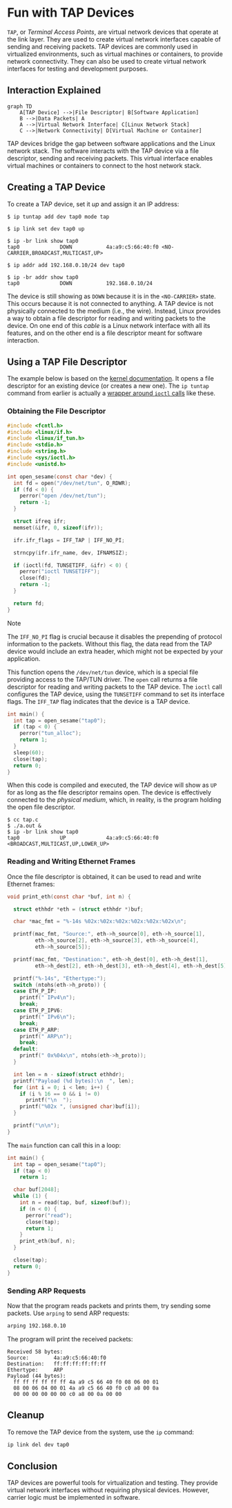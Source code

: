 # Fun with TAP Devices

`TAP`, or *Terminal Access Points*, are virtual network devices that
operate at the link layer. They are used to create virtual network
interfaces capable of sending and receiving packets. TAP devices are
commonly used in virtualized environments, such as virtual machines or
containers, to provide network connectivity. They can also be used to
create virtual network interfaces for testing and development purposes.

## Interaction Explained

```mermaid
graph TD
    A[TAP Device] -->|File Descriptor| B[Software Application]
    B -->|Data Packets| A
    A -->|Virtual Network Interface| C[Linux Network Stack]
    C -->|Network Connectivity| D[Virtual Machine or Container]
```

TAP devices bridge the gap between software applications and the Linux
network stack. The software interacts with the TAP device via a file
descriptor, sending and receiving packets. This virtual interface
enables virtual machines or containers to connect to the host network
stack.

## Creating a TAP Device

To create a TAP device, set it *up* and assign it an IP address:

```console
$ ip tuntap add dev tap0 mode tap

$ ip link set dev tap0 up

$ ip -br link show tap0
tap0             DOWN           4a:a9:c5:66:40:f0 <NO-CARRIER,BROADCAST,MULTICAST,UP>

$ ip addr add 192.168.0.10/24 dev tap0

$ ip -br addr show tap0
tap0             DOWN           192.168.0.10/24
```

The device is still showing as `DOWN` because it is in the
`<NO-CARRIER>` state. This occurs because it is not connected to
anything. A TAP device is not physically connected to the medium (i.e.,
the wire). Instead, Linux provides a way to obtain a file descriptor for
reading and writing packets to the device. On one end of this *cable* is
a Linux network interface with all its features, and on the other end is
a file descriptor meant for software interaction.

## Using a TAP File Descriptor

The example below is based on the [kernel
documentation](https://www.kernel.org/doc/html/latest/networking/tuntap.html).
It opens a file descriptor for an existing device (or creates a new
one). The `ip tuntap` command from earlier is actually a [wrapper around
`ioctl`
calls](https://github.com/iproute2/iproute2/blob/main/ip/iptuntap.c#L48)
like these.

### Obtaining the File Descriptor

```c
#include <fcntl.h>
#include <linux/if.h>
#include <linux/if_tun.h>
#include <stdio.h>
#include <string.h>
#include <sys/ioctl.h>
#include <unistd.h>

int open_sesame(const char *dev) {
  int fd = open("/dev/net/tun", O_RDWR);
  if (fd < 0) {
    perror("open /dev/net/tun");
    return -1;
  }

  struct ifreq ifr;
  memset(&ifr, 0, sizeof(ifr));

  ifr.ifr_flags = IFF_TAP | IFF_NO_PI;

  strncpy(ifr.ifr_name, dev, IFNAMSIZ);

  if (ioctl(fd, TUNSETIFF, &ifr) < 0) {
    perror("ioctl TUNSETIFF");
    close(fd);
    return -1;
  }

  return fd;
}
```

> [!NOTE]  
> The `IFF_NO_PI` flag is crucial because it disables the prepending of
> protocol information to the packets. Without this flag, the data read
> from the TAP device would include an extra header, which might not be
> expected by your application.

This function opens the `/dev/net/tun` device, which is a special file
providing access to the TAP/TUN driver. The `open` call returns a file
descriptor for reading and writing packets to the TAP device. The
`ioctl` call configures the TAP device, using the `TUNSETIFF` command to
set its interface flags. The `IFF_TAP` flag indicates that the device is
a TAP device.

```c
int main() {
  int tap = open_sesame("tap0");
  if (tap < 0) {
    perror("tun_alloc");
    return 1;
  }
  sleep(60);
  close(tap);
  return 0;
}
```

When this code is compiled and executed, the TAP device will show as
`UP` for as long as the file descriptor remains open. The device is
effectively connected to the *physical medium*, which, in reality, is
the program holding the open file descriptor.

```console
$ cc tap.c
$ ./a.out &
$ ip -br link show tap0
tap0             UP             4a:a9:c5:66:40:f0 <BROADCAST,MULTICAST,UP,LOWER_UP>
```

### Reading and Writing Ethernet Frames

Once the file descriptor is obtained, it can be used to read and write
Ethernet frames:

```c
void print_eth(const char *buf, int n) {

  struct ethhdr *eth = (struct ethhdr *)buf;

  char *mac_fmt = "%-14s %02x:%02x:%02x:%02x:%02x:%02x\n";

  printf(mac_fmt, "Source:", eth->h_source[0], eth->h_source[1],
         eth->h_source[2], eth->h_source[3], eth->h_source[4],
         eth->h_source[5]);

  printf(mac_fmt, "Destination:", eth->h_dest[0], eth->h_dest[1],
         eth->h_dest[2], eth->h_dest[3], eth->h_dest[4], eth->h_dest[5]);

  printf("%-14s", "Ethertype:");
  switch (ntohs(eth->h_proto)) {
  case ETH_P_IP:
    printf(" IPv4\n");
    break;
  case ETH_P_IPV6:
    printf(" IPv6\n");
    break;
  case ETH_P_ARP:
    printf(" ARP\n");
    break;
  default:
    printf(" 0x%04x\n", ntohs(eth->h_proto));
  }

  int len = n - sizeof(struct ethhdr);
  printf("Payload (%d bytes):\n  ", len);
  for (int i = 0; i < len; i++) {
    if (i % 16 == 0 && i != 0)
      printf("\n  ");
    printf("%02x ", (unsigned char)buf[i]);
  }

  printf("\n\n");
}
```

The `main` function can call this in a loop:

```c
int main() {
  int tap = open_sesame("tap0");
  if (tap < 0)
    return 1;

  char buf[2048];
  while (1) {
    int n = read(tap, buf, sizeof(buf));
    if (n < 0) {
      perror("read");
      close(tap);
      return 1;
    }
    print_eth(buf, n);
  }

  close(tap);
  return 0;
}
```

### Sending ARP Requests

Now that the program reads packets and prints them, try sending some
packets. Use `arping` to send ARP requests:

```bash
arping 192.168.0.10
```

The program will print the received packets:

```console
Received 58 bytes:
Source:        4a:a9:c5:66:40:f0
Destination:   ff:ff:ff:ff:ff:ff
Ethertype:     ARP
Payload (44 bytes):
  ff ff ff ff ff ff 4a a9 c5 66 40 f0 08 06 00 01
  08 00 06 04 00 01 4a a9 c5 66 40 f0 c0 a8 00 0a
  00 00 00 00 00 00 c0 a8 00 0a 00 00
```

## Cleanup

To remove the TAP device from the system, use the `ip` command:

```bash
ip link del dev tap0
```

## Conclusion

TAP devices are powerful tools for virtualization and testing. They
provide virtual network interfaces without requiring physical devices.
However, carrier logic must be implemented in software.
